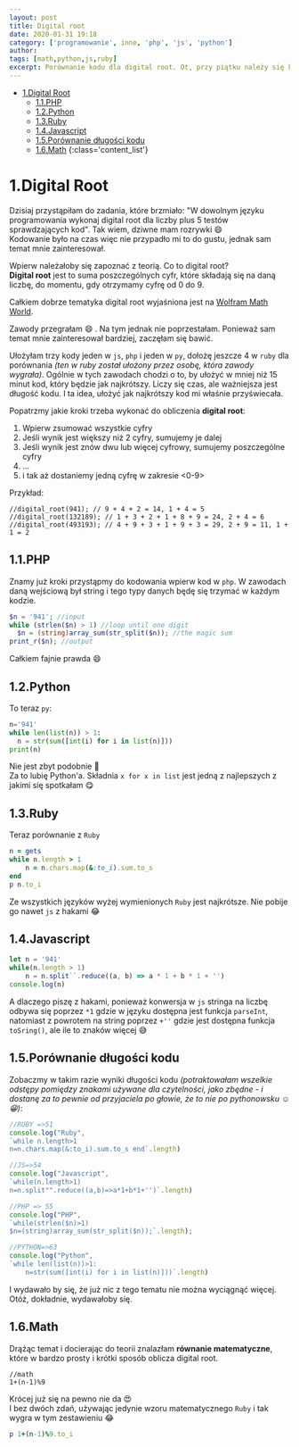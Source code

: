 ```yaml
---
layout: post
title: Digital root
date: 2020-01-31 19:18
category: ['programowanie', inne, 'php', 'js', 'python']
author: 
tags: [math,python,js,ruby]
excerpt: Porównanie kodu dla digital root. Ot, przy piątku należy się każdemu z nas wytchnienie od codziennych spraw. Ja sobie pograłam. Oczywiście w gry z programowania.
---
```


<!-- TOC -->

- [1.Digital Root](#1digital-root)
  - [1.1.PHP](#11php)
  - [1.2.Python](#12python)
  - [1.3.Ruby](#13ruby)
  - [1.4.Javascript](#14javascript)
  - [1.5.Porównanie długości kodu](#15por%c3%b3wnanie-d%c5%82ugo%c5%9bci-kodu)
  - [1.6.Math](#16math)
{:class='content_list'}
<!-- /TOC -->

# 1.Digital Root
Dzisiaj przystąpiłam do zadania, które brzmiało: "W dowolnym języku programowania wykonaj digital root dla liczby plus 5 testów sprawdzających kod". Tak wiem, dziwne mam rozrywki :smile:  
Kodowanie było na czas więc nie przypadło mi to do gustu, jednak sam temat mnie zainteresował.

Wpierw należałoby się zapoznać z teorią. Co to digital root?  
**Digital root** jest to suma poszczególnych cyfr, które składają się na daną liczbę, do momentu, gdy otrzymamy cyfrę od 0 do 9. 

Całkiem dobrze tematyka digital root wyjaśniona jest na [Wolfram Math World](http://mathworld.wolfram.com/DigitalRoot.html).  

Zawody przegrałam :smile: . Na tym jednak nie poprzestałam. Ponieważ sam temat mnie zainteresował bardziej, zaczęłam się bawić.

Ułożyłam trzy kody jeden w `js`, `php` i jeden w `py`, dołożę jeszcze 4 w `ruby` dla porównania *(ten w ruby został ułożony przez osobę, która zawody wygrała)*. Ogólnie w tych zawodach chodzi o to, by ułożyć w mniej niż 15 minut kod, który będzie jak najkrótszy. Liczy się czas, ale ważniejsza jest długość kodu. I ta idea, ułożyć jak najkrótszy kod mi właśnie przyświecała.

Popatrzmy jakie kroki trzeba wykonać do obliczenia **digital root**:
1. Wpierw zsumować wszystkie cyfry
2. Jeśli wynik jest większy niż 2 cyfry, sumujemy je dalej
3. Jeśli wynik jest znów dwu lub więcej cyfrowy, sumujemy poszczególne cyfry
4. ...
5. i tak aż dostaniemy jedną cyfrę w zakresie <0-9>
   
Przykład:

```
//digital_root(941); // 9 + 4 + 2 = 14, 1 + 4 = 5
//digital_root(132189); // 1 + 3 + 2 + 1 + 8 + 9 = 24, 2 + 4 = 6
//digital_root(493193); // 4 + 9 + 3 + 1 + 9 + 3 = 29, 2 + 9 = 11, 1 + 1 = 2
```

## 1.1.PHP
Znamy już kroki przystąpmy do kodowania wpierw kod w `php`. W zawodach daną wejściową był string i tego typy danych będę się trzymać w każdym kodzie.

```php
$n = '941'; //input
while (strlen($n) > 1) //loop until one digit
  $n = (string)array_sum(str_split($n)); //the magic sum
print_r($n); //output
```
Całkiem fajnie prawda :smile: 

## 1.2.Python 
To teraz `py`:

```python
n='941'
while len(list(n)) > 1:
  n = str(sum([int(i) for i in list(n)]))
print(n)
```
Nie jest zbyt podobnie :rofl:  
Za to lubię Python'a. Składnia `x for x in list` jest jedną z najlepszych z jakimi się spotkałam :yum:

## 1.3.Ruby
Teraz porównanie z `Ruby`
```rb
n = gets
while n.length > 1
    n = n.chars.map(&:to_i).sum.to_s
end
p n.to_i
```
Ze wszystkich języków wyżej wymienionych `Ruby` jest najkrótsze. Nie pobije go nawet `js` z hakami :joy:

## 1.4.Javascript
```js
let n = '941'
while(n.length > 1)
    n = n.split``.reduce((a, b) => a * 1 + b * 1 + '')
console.log(n)
```
A dlaczego piszę z hakami, ponieważ konwersja w `js` stringa na liczbę odbywa się poprzez `*1` gdzie w języku dostępna jest funkcja `parseInt`, natomiast z powrotem na string poprzez `+''` gdzie jest dostępna funkcja `toSring()`, ale ile to znaków więcej :sweat_smile:

## 1.5.Porównanie długości kodu
Zobaczmy w takim razie wyniki długości kodu *(potraktowałam wszelkie odstępy pomiędzy znakami używane dla czytelności, jako zbędne - i dostanę za to pewnie od przyjaciela po głowie, że to nie po pythonowsku :relaxed: :grin:)*:
```js
//RUBY =>51
console.log("Ruby", 
`while n.length>1
n=n.chars.map(&:to_i).sum.to_s end`.length)

//JS=>54
console.log("Javascript", 
`while(n.length>1)
n=n.split"".reduce((a,b)=>a*1+b*1+'')`.length)

//PHP => 55
console.log("PHP", 
`while(strlen($n)>1)
$n=(string)array_sum(str_split($n));`.length);

//PYTHON=>63
console.log("Python", 
`while len(list(n))>1:
    n=str(sum([int(i) for i in list(n)]))`.length)
```


I wydawało by się, że już nic z tego tematu nie można wyciągnąć więcej. Otóż, dokładnie, wydawałoby się. 

## 1.6.Math
Drążąc temat i docierając do teorii znalazłam **równanie matematyczne**, które w bardzo prosty i krótki sposób oblicza digital root.
```Math
//math
1+(n-1)%9
```
Krócej już się na pewno nie da :heart_eyes:  
I bez dwóch zdań, używając jedynie wzoru matematycznego `Ruby` i tak wygra w tym zestawieniu :joy: 
```rb
p 1+(n-1)%9.to_i
```
